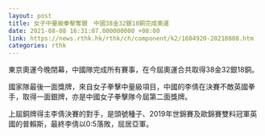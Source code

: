 ```yaml
---
layout: post
title: 女子中量級拳擊奪銀　中國38金32銀18銅完成奧運
date: 2021-08-08 16:31:07.000000000 +08:00
link: https://news.rthk.hk/rthk/ch/component/k2/1604920-20210808.htm
categories: rthk
---
```


東京奧運今晚閉幕，中國隊完成所有賽事，在今屆奧運合共取得38金32銀18銅。

國家隊最後一面獎牌，來自女子拳擊中量級項目，中國的李倩在決賽不敵英國拳手，取得一面銀牌，亦是中國女子拳擊隊今屆第二面獎牌。

上屆銅牌得主李倩決賽的對手，是頭號種子、2019年世錦賽及歐錦賽雙料冠軍英國的普賴斯，最終李倩以0:5落敗，屈居亞軍。

